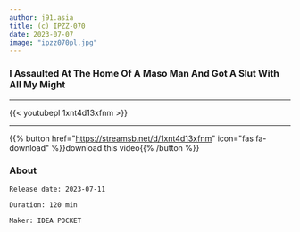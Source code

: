 ```yaml
---
author: j91.asia
title: (c) IPZZ-070
date: 2023-07-07
image: "ipzz070pl.jpg"
---
```


### I Assaulted At The Home Of A Maso Man And Got A Slut With All My Might
___

{{< youtubepl 1xnt4d13xfnm >}}
___

{{% button href="https://streamsb.net/d/1xnt4d13xfnm" icon="fas fa-download" %}}download this video{{% /button %}}
### About

`Release date: 2023-07-11`

`Duration: 120 min`

`Maker:	IDEA POCKET`